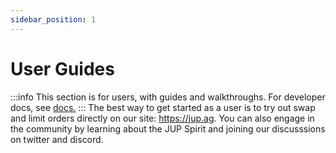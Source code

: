 ```yaml
---
sidebar_position: 1
---
```


# User Guides

:::info
This section is for users, with guides and walkthroughs. For developer docs, see [docs.](/docs)
:::
The best way to get started as a user is to try out swap and limit orders directly on our site: https://jup.ag.
You can also engage in the community by learning about the JUP Spirit and joining our discusssions on twitter and discord.
